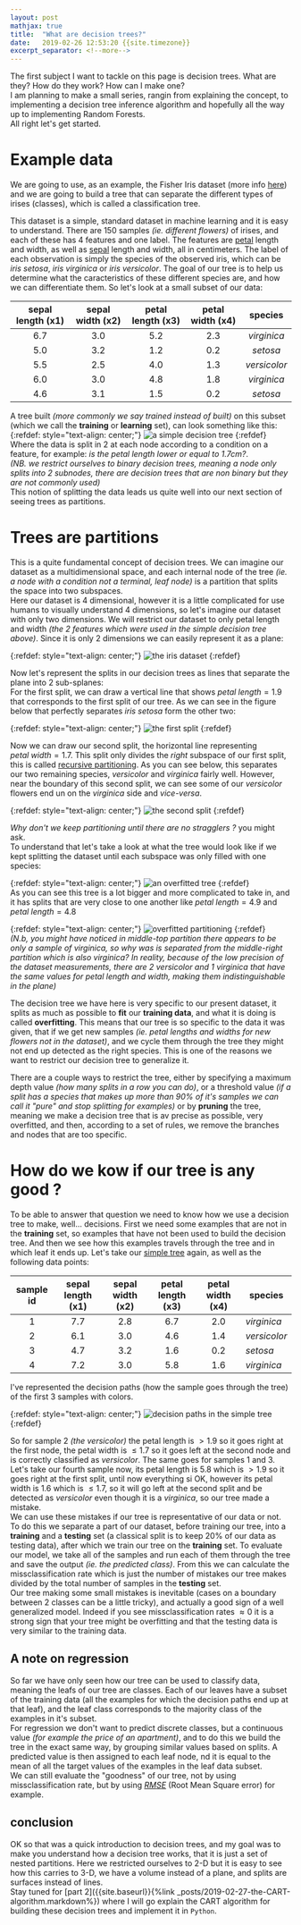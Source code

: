 ```yaml
---
layout: post
mathjax: true
title:  "What are decision trees?"
date:   2019-02-26 12:53:20 {{site.timezone}}
excerpt_separator: <!--more-->
---
```


The first subject I want to tackle on this page is decision trees. What are they? How do they work? How can I make one?  
I am planning to make a small series, rangin from explaining the concept, to implementing a decision tree inference algorithm and hopefully all the way up to implementing Random Forests.  
All right let's get started.  
<!--more-->

# Example data
We are going to use, as an example, the Fisher Iris dataset (more info [here](https://en.wikipedia.org/wiki/Iris_flower_data_set)) and we are going to build a tree that can separate the different types of irises (classes), which is called a classification tree. 

This dataset is a simple, standard dataset in machine learning and it is easy to understand. 
There are  150 samples *(ie. different flowers)* of irises, and each of these has 4 features and one label. The features are [petal](https://en.wikipedia.org/wiki/Petal) length and width, as well as [sepal](https://en.wikipedia.org/wiki/Sepal) length and width, all in centimeters. The label of each observation is simply 
the species of the observed iris, which can be *iris setosa*, *iris virginica* or *iris versicolor*. The goal of our tree is to help us determine what the caracteristics of these different species are, and how we can differentiate them. 
So let's look at a small subset of our data:  

| sepal length (x1) | sepal width (x2) | petal length (x3) | petal width (x4) |   species    |
|:-----------------:|:----------------:|:-----------------:|:----------------:|:------------:|
|        6.7        |        3.0       |        5.2        |        2.3       |  *virginica* |
|        5.0        |        3.2       |        1.2        |        0.2       |   *setosa*   |
|        5.5        |        2.5       |        4.0        |        1.3       | *versicolor* |
|        6.0        |        3.0       |        4.8        |        1.8       |  *virginica* |
|        4.6        |        3.1       |        1.5        |        0.2       |   *setosa*   |

A tree built *(more commonly we say trained instead of built)* on this subset (which we call the **training** or **learning** set), can look something like this:  
<a id='simple-tree'> <a/>{:refdef: style="text-align: center;"} 
![a simple decision tree]({{site.baseurl}}/assets/images/simple_tree.svg)
{:refdef}
Where the data is split in 2 at each node according to a condition on a feature, for example: *is the petal length lower or equal to 1.7cm?*.  
*(NB. we restrict ourselves to binary decision trees, meaning a node only splits into 2 subnodes, there are decision trees that are non binary but they are not commonly used)*  
This notion of splitting the data leads us quite well into our next section of seeing trees as partitions. 

# Trees are partitions
This is a quite fundamental concept of decision trees. We can imagine our dataset as a multidimensional space, and each internal node of the tree *(ie. a node with a condition not a terminal, leaf node)* is a partition that splits the space into two subspaces.  
Here our dataset is 4 dimensional, however it is a little complicated for use humans to visually understand 4 dimensions, so let's imagine our dataset with only two dimensions. We will restrict our dataset to only petal length and width *(the 2 features which were used in the simple decision tree above)*. Since it is only 2 dimensions we can easily represent it as a plane:  

{:refdef: style="text-align: center;"}
![the iris dataset]({{site.baseurl}}/assets/images/iris_dataset_base.svg)
{:refdef}

Now let's represent the splits in our decision trees as lines that separate the plane into 2 sub-splanes:  
For the first split, we can draw a vertical line that shows  $petal\ length = 1.9$ that corresponds to the first split of our tree. As we can see in the figure below that perfectly separates *iris setosa* form the other two:  

{:refdef: style="text-align: center;"}
![the first split]({{site.baseurl}}/assets/images/iris_dataset_split_1.svg)
{:refdef}  

Now we can draw our second split, the horizontal line representing $petal\ width = 1.7$. This split only divides the *right* subspace of our first split, this is called [recursive partitioning](https://en.wikipedia.org/wiki/Recursive_partitioning). As you can see below, this separates our two remaining species, *versicolor* and *virginica* fairly well. However, near the boundary of this second split, we can see some of our *versicolor* flowers end un on the *virginica* side and *vice-versa*. 

{:refdef: style="text-align: center;"}
![the second split]({{site.baseurl}}/assets/images/iris_dataset_split_2.svg)
{:refdef}  

*Why don't we keep partitioning until there are no stragglers ?* you might ask.  
To understand that let's take a look at what the tree would look like if we kept splitting the dataset until each subspace was only filled with one species:  

{:refdef: style="text-align: center;"}
![an overfitted tree]({{site.baseurl}}/assets/images/overfitted_tree.svg)
{:refdef}  
As you can see this tree is a lot bigger and more complicated to take in, and it has splits that are very close to one another like $petal\ length = 4.9$ and $petal\ length = 4.8$ 

{:refdef: style="text-align: center;"}
![overfitted partitioning]({{site.baseurl}}/assets/images/iris_splits_overfit.svg)
{:refdef}  
*(N.b, you might have noticed in middle-top partition there appears to be only a sample of virginica, so why was is separated from the middle-right partition which is also virginica? In reality, because of the low precision of the dataset measurements, there are 2 versicolor and 1 virginica that have the same values for petal length and width, making them indistinguishable in the plane)*  

The decision tree we have here is very specific to our present dataset, it splits as much as possible to **fit** our **training data**, and what it is doing is called **overfitting**. This means that our tree is so specific to the data it was given, that if we get new samples *(ie. petal lengths and widths for new flowers not in the dataset)*, and we cycle them through the tree they might not end up detected as the right species. This is one of the reasons we want to restrict our decision tree to generalize it.  

There are a couple ways to restrict the tree, either by specifying a maximum depth value *(how many splits in a row you can do)*, or a threshold value *(if a split has a species that makes up more than 90% of it's samples we can call it "pure" and stop splitting for examples)* or by **pruning** the tree, meaning we make a decision tree that is av precise as possible, very overfitted, and then, according to a set of rules, we remove the branches and nodes that are too specific.  

# How do we kow if our tree is any good ?
To be able to answer that question we need to know how we use a decision tree to make, well... decisions. First we need some examples that are not in the **training** set, so examples that have not been used to build the decision tree. And then we see how this examples travels through the tree and in which leaf it ends up. Let's take our [simple tree](#simple-tree) again, as well as the following data points:  

|sample id| sepal length (x1) | sepal width (x2) | petal length (x3) | petal width (x4) | species      |
|:-------:|:-----------------:|:----------------:|:-----------------:|:----------------:|--------------|
|1        |        7.7        |        2.8       |        6.7        |        2.0       | *virginica*  |
|2        |        6.1        |        3.0       |        4.6        |        1.4       | *versicolor* |
|3        |        4.7        |        3.2       |        1.6        |        0.2       | *setosa*     |
|4        |        7.2        |        3.0       |        5.8        |        1.6       | *virginica*  |  

I've represented the decision paths (how the sample goes through the tree) of the first 3 samples with colors.  

{:refdef: style="text-align: center;"}
![decision paths in the simple tree]({{site.baseurl}}/assets/images/decision_paths.svg)
{:refdef}  

So for sample 2 *(the versicolor)* the petal length is $> 1.9$ so it goes right at the first node, the petal width is $\leq 1.7$ so it goes left at the second node and is correctly classified as *versicolor*. The same goes for samples 1 and 3. Let's take our fourth sample now, its petal length is $5.8$ which is $>1.9$ so it goes right at the first split, until now everything si OK, however its petal width is $1.6$ which is $\leq 1.7$, so it will go left at the second split and be detected as *versicolor* even though it is a *virginica*, so our tree made a mistake.  
We can use these mistakes if our tree is representative of our data or not. To do this we separate a part of our dataset, before training our tree, into a **training** and a **testing** set (a classical split is to keep 20% of our data as testing data), after which we train our tree on the **training** set. To evaluate our model, we take all of the samples and run each of them through the tree and save the output *(ie. the predicted class)*. From this we can calculate the missclassification rate which is just the number of mistakes our tree makes divided by the total number of samples in the **testing** set.  
Our tree making some small mistakes is inevitable (cases on a boundary between 2 classes can be a little tricky), and actually a good sign of a well generalized model. Indeed if you see missclassification rates $\approx 0$ it is a strong sign that your tree might be overfitting and that the testing data is very similar to the training data.  

## A note on regression
So far we have only seen how our tree can be used to classify data, meaning the leafs of our tree are classes. Each of our leaves have a subset of the training data (all the examples for which the decision paths end up at that leaf), and the leaf class corresponds to the majority class of the examples in it's subset.  
For regression we don't want to predict discrete classes, but a continuous value *(for example the price of an apartment)*, and to do this we build the tree in the exact same way, by grouping similar values based on splits. A predicted value is then assigned to each leaf node, nd it is equal to the mean of all the target values of the examples in the leaf data subset.  
We can still evaluate the "goodness" of our tree, not by using missclassification rate, but by using [$RMSE$](https://en.wikipedia.org/wiki/Root-mean-square_deviation) (Root Mean Square error) for example. 

## conclusion
OK so that was a quick introduction to decision trees, and my goal was to make you understand how a decision tree works, that it is just a set of nested partitions. Here we restricted ourselves to 2-D but it is easy to see how this carries to 3-D, we have a volume instead of a plane, and splits are surfaces instead of lines.  
Stay tuned for [part 2]({{site.baseurl}}{%link _posts/2019-02-27-the-CART-algorithm.markdown%}) where I will go explain the CART algorithm for building these decision trees and implement it in `Python`.